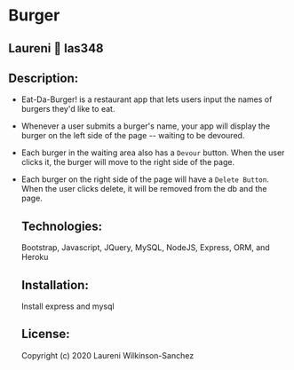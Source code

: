 # Burger

  ## Laureni :wave: las348 
  ## Description:
* Eat-Da-Burger! is a restaurant app that lets users input the names of burgers they'd like to eat.

* Whenever a user submits a burger's name, your app will display the burger on the left side of the page -- waiting to be devoured.

* Each burger in the waiting area also has a `Devour` button. When the user clicks it, the burger will move to the right side of the page.

* Each burger on the right side of the page will have a `Delete Button`.  When the user clicks delete, it will be removed from the db and the page.


  ## Technologies:
  Bootstrap, Javascript, JQuery, MySQL, NodeJS, Express, ORM, and Heroku

  ##  Installation:
  Install express and mysql

  ## License: 
  Copyright (c) 2020 Laureni Wilkinson-Sanchez